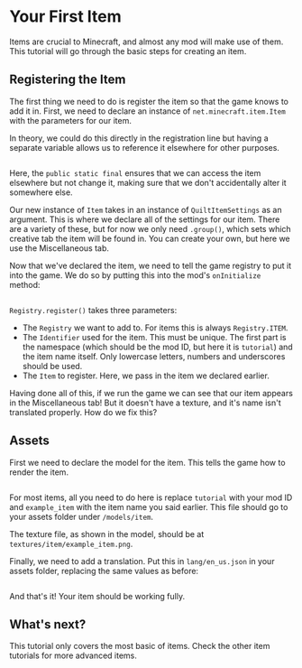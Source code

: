 # Your First Item
Items are crucial to Minecraft, and almost any mod will make use of them. This tutorial will go through the basic steps for creating an item.

## Registering the Item
The first thing we need to do is register the item so that the game knows to add it in. First, we need to declare an instance of `net.minecraft.item.Item` with the parameters for our item.

In theory, we could do this directly in the registration line but having a separate variable allows us to reference it elsewhere for other purposes.

```file:src/main/java/org/quiltmc/wiki/tutorial/SimpleItemExample.java@Declaration
```

Here, the `public static final` ensures that we can access the item elsewhere but not change it, making sure that we don't accidentally alter it somewhere else. 

Our new instance of `Item` takes in an instance of `QuiltItemSettings` as an argument. This is where we declare all of the settings for our item. There are a variety of these, but for now we only need `.group()`, which sets which creative tab the item will be found in. You can create your own, but here we use the Miscellaneous tab.

Now that we've declared the item, we need to tell the game registry to put it into the game. We do so by putting this into the mod's `onInitialize` method:

```file:src/main/java/org/quiltmc/wiki/tutorial/SimpleItemExample.java@Registration
```

`Registry.register()` takes three parameters:
- The `Registry` we want to add to. For items this is always `Registry.ITEM`.
- The `Identifier` used for the item. This must be unique. The first part is the namespace (which should be the mod ID, but here it is `tutorial`) and the item name itself. Only lowercase letters, numbers and underscores should be used. 
- The `Item` to register. Here, we pass in the item we declared earlier.

Having done all of this, if we run the game we can see that our item appears in the Miscellaneous tab! But it doesn't have a texture, and it's name isn't translated properly. How do we fix this?

## Assets
First we need to declare the model for the item. This tells the game how to render the item.

```file:src/main/resources/assets/tutorial/models/item/example_item.json
```

For most items, all you need to do here is replace `tutorial` with your mod ID and `example_item` with the item name you said earlier. This file should go to your assets folder under `/models/item`.

The texture file, as shown in the model, should be at `textures/item/example_item.png`.

Finally, we need to add a translation. Put this in `lang/en_us.json` in your assets folder, replacing the same values as before:

```file:src/main/resources/assets/tutorial/lang/en_us.json
```

And that's it! Your item should be working fully.

## What's next?
This tutorial only covers the most basic of items. Check the other item tutorials for more advanced items.
